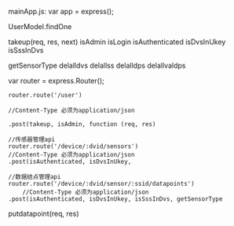 mainApp.js:
  var app = express();
  
  
  UserModel.findOne
  
  takeup(req, res, next)  isAdmin  isLogin  isAuthenticated  isDvsInUkey  isSssInDvs

  getSensorType delalldvs delallss delalldps delallvaldps 


  var router = express.Router();
  
	router.route('/user')
  
	//Content-Type 必须为application/json
    
	.post(takeup, isAdmin, function (req, res)
	
	//传感器管理api
	router.route('/device/:dvid/sensors')
    //Content-Type 必须为application/json
	.post(isAuthenticated, isDvsInUkey, 
	
	//数据结点管理api
	router.route('/device/:dvid/sensor/:ssid/datapoints')
    	//Content-Type 必须为application/json
	.post(isAuthenticated, isDvsInUkey, isSssInDvs, getSensorType
	
putdatapoint(req, res)



